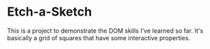 # Etch-a-Sketch
This is a project to demonstrate the DOM skills I've learned so far. It's basically a grid of squares that have some interactive properties.